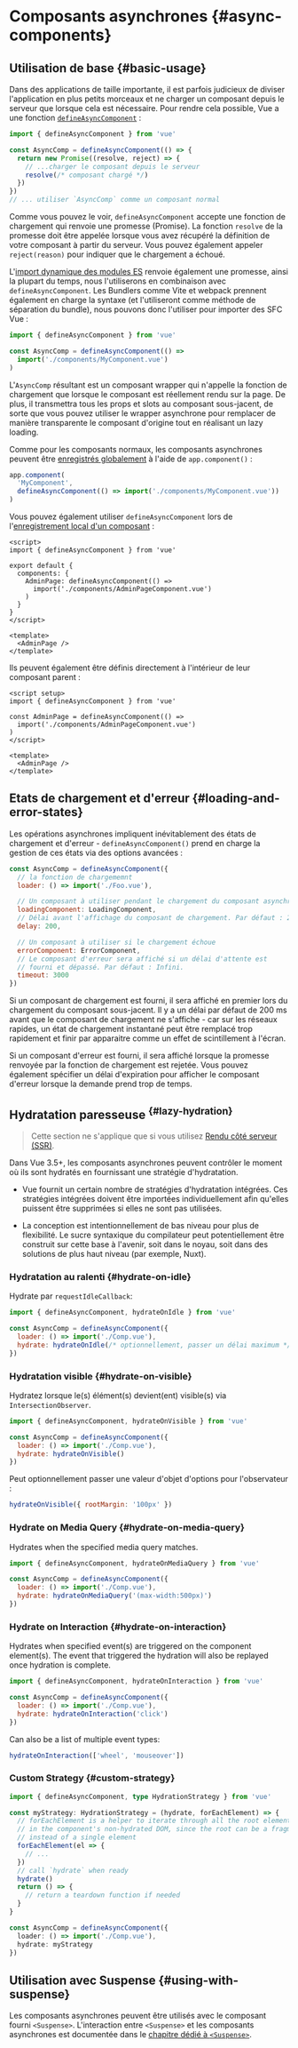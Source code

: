 # Composants asynchrones {#async-components}

## Utilisation de base {#basic-usage}

Dans des applications de taille importante, il est parfois judicieux de diviser l'application en plus petits morceaux et ne charger un composant depuis le serveur que lorsque cela est nécessaire. Pour rendre cela possible, Vue a une fonction [`defineAsyncComponent`](/api/general#defineasynccomponent) :

```js
import { defineAsyncComponent } from 'vue'

const AsyncComp = defineAsyncComponent(() => {
  return new Promise((resolve, reject) => {
    // ...charger le composant depuis le serveur
    resolve(/* composant chargé */)
  })
})
// ... utiliser `AsyncComp` comme un composant normal
```

Comme vous pouvez le voir, `defineAsyncComponent` accepte une fonction de chargement qui renvoie une promesse (Promise). La fonction `resolve` de la promesse doit être appelée lorsque vous avez récupéré la définition de votre composant à partir du serveur. Vous pouvez également appeler `reject(reason)` pour indiquer que le chargement a échoué.

L'[import dynamique des modules ES](https://developer.mozilla.org/fr/docs/Web/JavaScript/Reference/Statements/import#dynamic_imports) renvoie également une promesse, ainsi la plupart du temps, nous l'utiliserons en combinaison avec `defineAsyncComponent`. Les Bundlers comme Vite et webpack prennent également en charge la syntaxe (et l'utiliseront comme méthode de séparation du bundle), nous pouvons donc l'utiliser pour importer des SFC Vue :

```js
import { defineAsyncComponent } from 'vue'

const AsyncComp = defineAsyncComponent(() =>
  import('./components/MyComponent.vue')
)
```

L'`AsyncComp` résultant est un composant wrapper qui n'appelle la fonction de chargement que lorsque le composant est réellement rendu sur la page. De plus, il transmettra tous les props et slots au composant sous-jacent, de sorte que vous pouvez utiliser le wrapper asynchrone pour remplacer de manière transparente le composant d'origine tout en réalisant un lazy loading.

Comme pour les composants normaux, les composants asynchrones peuvent être [enregistrés globalement](/guide/components/registration#global-registration) à l'aide de `app.component()` :

```js
app.component(
  'MyComponent',
  defineAsyncComponent(() => import('./components/MyComponent.vue'))
)
```

<div class="options-api">

Vous pouvez également utiliser `defineAsyncComponent` lors de l'[enregistrement local d'un composant](/guide/components/registration#local-registration) :

```vue
<script>
import { defineAsyncComponent } from 'vue'

export default {
  components: {
    AdminPage: defineAsyncComponent(() =>
      import('./components/AdminPageComponent.vue')
    )
  }
}
</script>

<template>
  <AdminPage />
</template>
```

</div>

<div class="composition-api">

Ils peuvent également être définis directement à l'intérieur de leur composant parent :

```vue
<script setup>
import { defineAsyncComponent } from 'vue'

const AdminPage = defineAsyncComponent(() =>
  import('./components/AdminPageComponent.vue')
)
</script>

<template>
  <AdminPage />
</template>
```

</div>

## Etats de chargement et d'erreur {#loading-and-error-states}

Les opérations asynchrones impliquent inévitablement des états de chargement et d'erreur - `defineAsyncComponent()` prend en charge la gestion de ces états via des options avancées :

```js
const AsyncComp = defineAsyncComponent({
  // la fonction de chargememnt
  loader: () => import('./Foo.vue'),

  // Un composant à utiliser pendant le chargement du composant asynchrone
  loadingComponent: LoadingComponent,
  // Délai avant l'affichage du composant de chargement. Par défaut : 200 ms.
  delay: 200,

  // Un composant à utiliser si le chargement échoue
  errorComponent: ErrorComponent,
  // Le composant d'erreur sera affiché si un délai d'attente est
  // fourni et dépassé. Par défaut : Infini.
  timeout: 3000
})
```

Si un composant de chargement est fourni, il sera affiché en premier lors du chargement du composant sous-jacent. Il y a un délai par défaut de 200 ms avant que le composant de chargement ne s'affiche - car sur les réseaux rapides, un état de chargement instantané peut être remplacé trop rapidement et finir par apparaitre comme un effet de scintillement à l'écran.

Si un composant d'erreur est fourni, il sera affiché lorsque la promesse renvoyée par la fonction de chargement est rejetée. Vous pouvez également spécifier un délai d'expiration pour afficher le composant d'erreur lorsque la demande prend trop de temps.

## Hydratation paresseuse <sup class="vt-badge" data-text="3.5+" /> {#lazy-hydration}

> Cette section ne s'applique que si vous utilisez [Rendu côté serveur (SSR)](/guide/scaling-up/ssr).

Dans Vue 3.5+, les composants asynchrones peuvent contrôler le moment où ils sont hydratés en fournissant une stratégie d'hydratation.

- Vue fournit un certain nombre de stratégies d'hydratation intégrées. Ces stratégies intégrées doivent être importées individuellement afin qu'elles puissent être supprimées si elles ne sont pas utilisées.

- La conception est intentionnellement de bas niveau pour plus de flexibilité. Le sucre syntaxique du compilateur peut potentiellement être construit sur cette base à l'avenir, soit dans le noyau, soit dans des solutions de plus haut niveau (par exemple, Nuxt).

### Hydratation au ralenti {#hydrate-on-idle}

Hydrate par `requestIdleCallback`:

```js
import { defineAsyncComponent, hydrateOnIdle } from 'vue'

const AsyncComp = defineAsyncComponent({
  loader: () => import('./Comp.vue'),
  hydrate: hydrateOnIdle(/* optionnellement, passer un délai maximum */)
})
```

### Hydratation visible {#hydrate-on-visible}

Hydratez lorsque le(s) élément(s) devient(ent) visible(s) via `IntersectionObserver`.

```js
import { defineAsyncComponent, hydrateOnVisible } from 'vue'

const AsyncComp = defineAsyncComponent({
  loader: () => import('./Comp.vue'),
  hydrate: hydrateOnVisible()
})
```

Peut optionnellement passer une valeur d'objet d'options pour l'observateur :

```js
hydrateOnVisible({ rootMargin: '100px' })
```

### Hydrate on Media Query {#hydrate-on-media-query}

Hydrates when the specified media query matches.

```js
import { defineAsyncComponent, hydrateOnMediaQuery } from 'vue'

const AsyncComp = defineAsyncComponent({
  loader: () => import('./Comp.vue'),
  hydrate: hydrateOnMediaQuery('(max-width:500px)')
})
```

### Hydrate on Interaction {#hydrate-on-interaction}

Hydrates when specified event(s) are triggered on the component element(s). The event that triggered the hydration will also be replayed once hydration is complete.

```js
import { defineAsyncComponent, hydrateOnInteraction } from 'vue'

const AsyncComp = defineAsyncComponent({
  loader: () => import('./Comp.vue'),
  hydrate: hydrateOnInteraction('click')
})
```

Can also be a list of multiple event types:

```js
hydrateOnInteraction(['wheel', 'mouseover'])
```

### Custom Strategy {#custom-strategy}

```ts
import { defineAsyncComponent, type HydrationStrategy } from 'vue'

const myStrategy: HydrationStrategy = (hydrate, forEachElement) => {
  // forEachElement is a helper to iterate through all the root elements
  // in the component's non-hydrated DOM, since the root can be a fragment
  // instead of a single element
  forEachElement(el => {
    // ...
  })
  // call `hydrate` when ready
  hydrate()
  return () => {
    // return a teardown function if needed
  }
}

const AsyncComp = defineAsyncComponent({
  loader: () => import('./Comp.vue'),
  hydrate: myStrategy
})
```

## Utilisation avec Suspense {#using-with-suspense}

Les composants asynchrones peuvent être utilisés avec le composant fourni `<Suspense>`. L'interaction entre `<Suspense>` et les composants asynchrones est documentée dans le [chapitre dédié à `<Suspense>`](/guide/built-ins/suspense).
